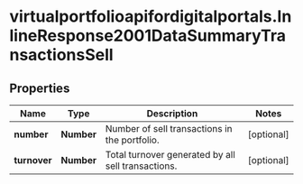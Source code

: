 # virtualportfolioapifordigitalportals.InlineResponse2001DataSummaryTransactionsSell

## Properties

Name | Type | Description | Notes
------------ | ------------- | ------------- | -------------
**number** | **Number** | Number of sell transactions in the portfolio. | [optional] 
**turnover** | **Number** | Total turnover generated by all sell transactions. | [optional] 


